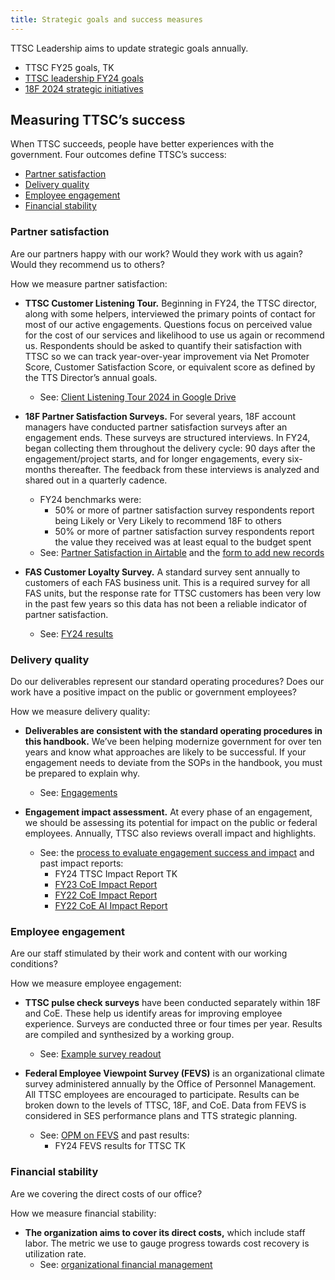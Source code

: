 ```yaml
---
title: Strategic goals and success measures
---
```


TTSC Leadership aims to update strategic goals annually.

- TTSC FY25 goals, TK
- [TTSC leadership FY24 goals](https://docs.google.com/presentation/d/1SV3fmCCbc4qPX4PKvGFNRfp7rrzxC8dD_1nYhXCJ5p8/edit#slide=id.g8caa85941b_0_66)
- [18F 2024 strategic initiatives](https://docs.google.com/document/d/1WeX7ooOOU_rNYLiDdhqTu1g3XUNylmlVYyDTzbYhzvg/edit)

## Measuring TTSC’s success

When TTSC succeeds, people have better experiences with the government. Four outcomes define TTSC’s success:

- [Partner satisfaction](#partner-satisfaction)
- [Delivery quality](#delivery-quality)
- [Employee engagement](#employee-engagement)
- [Financial stability](#financial-stability)

### Partner satisfaction

Are our partners happy with our work? Would they work with us again? Would they recommend us to others?

How we measure partner satisfaction:

- **TTSC Customer Listening Tour.** Beginning in FY24, the TTSC director, along with some helpers, interviewed the primary points of contact for most of our active engagements. Questions focus on perceived value for the cost of our services and likelihood to use us again or recommend us. Respondents should be asked to quantify their satisfaction with TTSC so we can track year-over-year improvement via Net Promoter Score, Customer Satisfaction Score, or equivalent score as defined by the TTS Director’s annual goals.
  - See: [Client Listening Tour 2024 in Google Drive](https://drive.google.com/drive/folders/1aWyWTFWi2lOUWZgU7tKHjQTNVWx96Zel)

- **18F Partner Satisfaction Surveys.** For several years, 18F account managers have conducted partner satisfaction surveys after an engagement ends. These surveys are structured interviews. In FY24, began collecting them throughout the delivery cycle: 90 days after the engagement/project starts, and for longer engagements, every six-months thereafter. The feedback from these interviews is analyzed and shared out in a quarterly cadence.
  - FY24 benchmarks were:
    - 50% or more of partner satisfaction survey respondents report being Likely or Very Likely to recommend 18F to others
    - 50% or more of partner satisfaction survey respondents report the value they received was at least equal to the budget spent
  - See: [Partner Satisfaction in Airtable](https://airtable.com/appsLLLryeqBK2V9d/pag9PS4fgVFodV4cR) and the [form to add new records](https://airtable.com/appsLLLryeqBK2V9d/shr7nw1cFiwWuGpll)

- **FAS Customer Loyalty Survey.** A standard survey sent annually to customers of each FAS business unit. This is a required survey for all FAS units, but the response rate for TTSC customers has been very low in the past few years so this data has not been a reliable indicator of partner satisfaction.
  - See: [FY24 results](https://docs.google.com/presentation/d/1MlJH1yQs8cvb90uCDSLPg1wIeA7tM0WyE08TQmOc9W4/edit?usp=sharing)

### Delivery quality

Do our deliverables represent our standard operating procedures? Does our work have a positive impact on the public or government employees?

How we measure delivery quality:

- **Deliverables are consistent with the standard operating procedures in this handbook.** We’ve been helping modernize government for over ten years and know what approaches are likely to be successful. If your engagement needs to deviate from the SOPs in the handbook, you must be prepared to explain why.
  - See: [Engagements](#TODO)

- **Engagement impact assessment.** At every phase of an engagement, we should be assessing its potential for impact on the public or federal employees. Annually, TTSC also reviews overall impact and highlights.
  - See: the [process to evaluate engagement success and impact](#TODO) and past impact reports:
    - FY24 TTSC Impact Report TK
    - [FY23 CoE Impact Report](https://drive.google.com/file/d/1KKzmJ9kULaDW1If6OiEyThhlplTXscPi/view?usp=sharing)
    - [FY22 CoE Impact Report](https://docs.google.com/presentation/d/1pXcEmQu6w-eGEpogQ9mC5cTkG5XfIrb-nFkoz85ZRmc/edit#slide=id.p1)
    - [FY22 CoE AI Impact Report](https://docs.google.com/document/d/1_TzPEvCjspG6vPsTur7seqbwdjqqLS5fOckmu1smrN0/edit?tab=t.0)

### Employee engagement

Are our staff stimulated by their work and content with our working conditions?

How we measure employee engagement:

- **TTSC pulse check surveys** have been conducted separately within 18F and CoE. These help us identify areas for improving employee experience. Surveys are conducted three or four times per year. Results are compiled and synthesized by a working group.
  - See: [Example survey readout](https://docs.google.com/presentation/d/14z7kNBsc9PVaQ8rV8CATSpQw6KPOj3KHV5xEi0ejNKs/edit#slide=id.g22bc6aa6642_0_1288)

- **Federal Employee Viewpoint Survey (FEVS)** is an organizational climate survey administered annually by the Office of Personnel Management. All TTSC employees are encouraged to participate. Results can be broken down to the levels of  TTSC, 18F, and CoE. Data from FEVS is considered in SES performance plans and TTS strategic planning.
  - See: [OPM on FEVS](https://www.opm.gov/fevs/) and past results:
    - FY24 FEVS results for TTSC TK

### Financial stability

Are we covering the direct costs of our office?

How we measure financial stability:

- **The organization aims to cover its direct costs,** which include staff labor. The metric we use to gauge progress towards cost recovery is utilization rate.
  - See: [organizational financial management](#TODO)
